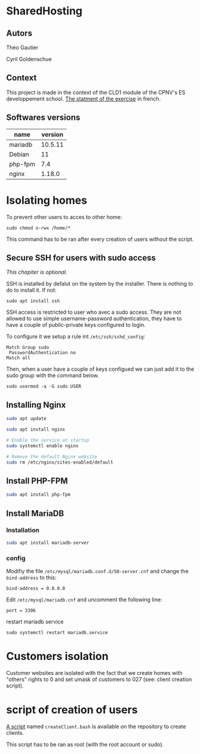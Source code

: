 #	SharedHosting

## Autors
Théo Gautier

Cyril Goldenschue

## Context

This project is made in the context of the CLD1 module of the CPNV's ES developpement school. [The statment of the exercise](https://github.com/TGACPNV/CLD1-ConfigWebServer/blob/master/SharedHosting-statement.md) in french.

## Softwares versions

| name | version | 
| -------- | -------- |
| mariadb | 10.5.11 | 
| Debian | 11 | 
| php-fpm | 7.4 | 
| nginx | 1.18.0 |

# Isolating homes
To prevent other users to acces to other home:
```
sudo chmod o-rwx /home/*
```

This command has to be ran after every creation of users without the script.


## Secure SSH for users with sudo access
_This chapiter is optional._

SSH is installed by defalut on the system by the installer. There is nothing to do to install it. If not:
```
sudo apt install ssh
```

SSH access is restricted to user who avec a sudo access. They are not allowed to use simple username-password authentication, they have to have a couple of public-private keys configured to login.

To configure it we setup a rule int `/etc/ssh/sshd_config`:

```
Match Group sudo
 PasswordAuthentication no
Match all
```

Then, when a user have a couple of keys configued we can just add it to the sudo group with the command below.

`sudo usermod -a -G sudo USER`




## Installing Nginx

```sh
sudo apt update

sudo apt install nginx

# Enable the service at startup
sudo systemctl enable nginx

# Remove the default Nginx website
sudo rm /etc/nginx/sites-enabled/default
```


## Install PHP-FPM

```sh
sudo apt install php-fpm
```



## Install MariaDB
### Installation

```sh
sudo apt install mariadb-server
```

### config

Modifiy the file `/etc/mysql/mariadb.conf.d/50-server.cnf` and change the `bind-address` to this:
```
bind-address = 0.0.0.0
```

Edit `/etc/mysql/mariadb.cnf` and uncomment the following line:
```
port = 3306
```

restart mariadb service
```
sudo systemctl restart mariadb.service
```


# Customers isolation
Customer websites are isolated with the fact that we create homes with "others" rights to 0 and set umask of customers to 027 (see: client creation script).

# script of creation of users

[A script]() named `createClient.bash` is available on the repository to create clients.

This script has to be ran as root (with the root account or sudo).
